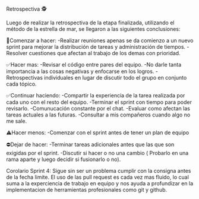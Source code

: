 Retrospectiva 🕵️

Luego de realizar la retrospectiva de la etapa finalizada, utilizando el método de la estrella de mar, se llegaron a las siguientes conclusiones:

🔘Comenzar a hacer:
    -Realizar reuniones apenas se da comienzo a un nuevo sprint para mejorar la distribución de tareas y administración de tiempos.
    -Resolver cuestiones que afectan al trabajo de los demas con prioridad.

✅Hacer mas:
    -Revisar el código entre pares del equipo.
    -No darle tanta importancia a las cosas negativas y enfocarse en los logros.
    -Retrospectivas individuales en lugar de discutir todo el grupo en conjunto cada tópico.
    
✅Continuar haciendo:
    -Compartir la experiencia de la tarea realizada por cada uno con el resto del equipo.
    -Terminar el sprint con tiempo para poder revisarlo.
    -Comunucación constante por el chat.
    -Evaluar como afectan las tareas actuales a las futuras.
    -Consultar a mis compañeros cuando algo no me sale.

⚠️Hacer menos:
    -Comenzar con el sprint antes de tener un plan de equipo 

⛔Dejar de hacer:
    -Terminar tareas adicionales antes que las que son exigidas por el sprint. 
    -Discutir si hacer o no una cambio ( Probarlo en una rama aparte y luego decidir si fusionarlo o no).


Corolario Sprint 4:
    Sigue sin ser un problema cumplir con la consigna antes de la fecha limite. El uso de las pull request es cada vez mas fluido, lo cual suma a la experciencia de trabajo en equipo y nos ayuda a profundizar en la implementacion de herramientas profesionales como git y github. 

